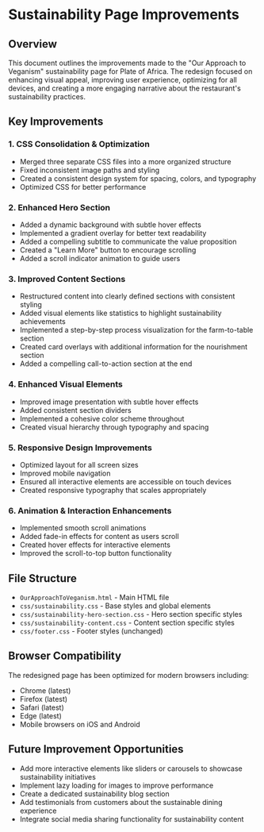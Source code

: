 # Sustainability Page Improvements

## Overview
This document outlines the improvements made to the "Our Approach to Veganism" sustainability page for Plate of Africa. The redesign focused on enhancing visual appeal, improving user experience, optimizing for all devices, and creating a more engaging narrative about the restaurant's sustainability practices.

## Key Improvements

### 1. CSS Consolidation & Optimization
- Merged three separate CSS files into a more organized structure
- Fixed inconsistent image paths and styling
- Created a consistent design system for spacing, colors, and typography
- Optimized CSS for better performance

### 2. Enhanced Hero Section
- Added a dynamic background with subtle hover effects
- Implemented a gradient overlay for better text readability
- Added a compelling subtitle to communicate the value proposition
- Created a "Learn More" button to encourage scrolling
- Added a scroll indicator animation to guide users

### 3. Improved Content Sections
- Restructured content into clearly defined sections with consistent styling
- Added visual elements like statistics to highlight sustainability achievements
- Implemented a step-by-step process visualization for the farm-to-table section
- Created card overlays with additional information for the nourishment section
- Added a compelling call-to-action section at the end

### 4. Enhanced Visual Elements
- Improved image presentation with subtle hover effects
- Added consistent section dividers
- Implemented a cohesive color scheme throughout
- Created visual hierarchy through typography and spacing

### 5. Responsive Design Improvements
- Optimized layout for all screen sizes
- Improved mobile navigation
- Ensured all interactive elements are accessible on touch devices
- Created responsive typography that scales appropriately

### 6. Animation & Interaction Enhancements
- Implemented smooth scroll animations
- Added fade-in effects for content as users scroll
- Created hover effects for interactive elements
- Improved the scroll-to-top button functionality

## File Structure
- `OurApproachToVeganism.html` - Main HTML file
- `css/sustainability.css` - Base styles and global elements
- `css/sustainability-hero-section.css` - Hero section specific styles
- `css/sustainability-content.css` - Content section specific styles
- `css/footer.css` - Footer styles (unchanged)

## Browser Compatibility
The redesigned page has been optimized for modern browsers including:
- Chrome (latest)
- Firefox (latest)
- Safari (latest)
- Edge (latest)
- Mobile browsers on iOS and Android

## Future Improvement Opportunities
- Add more interactive elements like sliders or carousels to showcase sustainability initiatives
- Implement lazy loading for images to improve performance
- Create a dedicated sustainability blog section
- Add testimonials from customers about the sustainable dining experience
- Integrate social media sharing functionality for sustainability content 